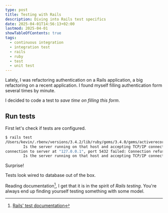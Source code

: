 ```yaml
---
type: post
title: Testing with Rails
description: Diving into Rails test specifics
date: 2025-04-01T14:56:13+02:00
lastmod: 2025-04-01
showTableOfContents: true
tags:
  - continuous integration
  - integration test
  - rails
  - ruby
  - test
  - unit test
---
```


Lately, I was refactoring authentication on a Rails application, a big
refactoring on a recent application. I found myself filling authentication form
several times by minute.

I decided to code a test to _save time on filling this form_.

## Run tests

First let's check if tests are configured.

```sh
$ rails test
/Users/kevin/.rbenv/versions/3.4.2/lib/ruby/gems/3.4.0/gems/activerecord-8.0.2/lib/active_record/connection_adapters/postgresql_adapter.rb:69:in 'ActiveRecord::ConnectionAdapters::PostgreSQLAdapter.new_client': connection to server at "::1", port 5432 failed: Connection refused (ActiveRecord::ConnectionNotEstablished)
        Is the server running on that host and accepting TCP/IP connections?
connection to server at "127.0.0.1", port 5432 failed: Connection refused
        Is the server running on that host and accepting TCP/IP connections?
```

Surprise!

Tests look wired to database out of the box.

Reading documentation[^1], I get that it is in the spirit of _Rails testing_.
You're always end up finding yourself testing something with some model.

[^1]: [Rails' test documentation](https://guides.rubyonrails.org/testing.html)
